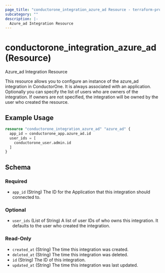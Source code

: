 ```yaml
---
page_title: "conductorone_integration_azure_ad Resource - terraform-provider-conductorone"
subcategory: ""
description: |-
  Azure_ad Integration Resource
---
```


# conductorone_integration_azure_ad (Resource)

Azure_ad Integration Resource

This resource allows you to configure an instance of the azure_ad integration in ConductorOne.
It is always associated with an application. Optionally you can specify the list of users who are owners of the integration.
If owners are not specified, the integration will be owned by the user who created the resource.

## Example Usage

```terraform
resource "conductorone_integration_azure_ad" "azure_ad" {
  app_id = conductorone_app.azure_ad.id
  user_ids = [
    conductorone_user.admin.id
  ]
}
```

<!-- schema generated by tfplugindocs -->
## Schema

### Required

- `app_id` (String) The ID for the Application that this integration should connected to.

### Optional

- `user_ids` (List of String) A list of user IDs of who owns this integration. It defaults to the user who created the integration.

### Read-Only

- `created_at` (String) The time this integration was created.
- `deleted_at` (String) The time this integration was deleted.
- `id` (String) The ID of this integration.
- `updated_at` (String) The time this integration was last updated.
